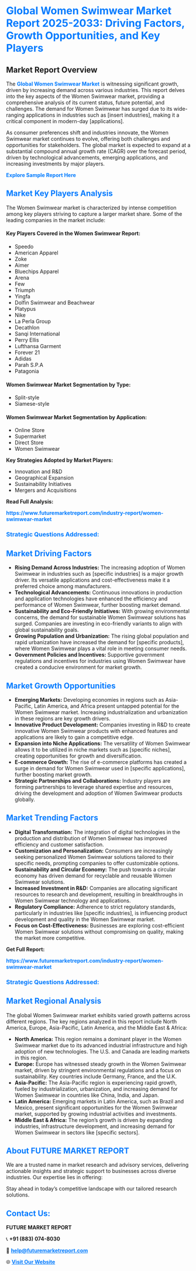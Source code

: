 <h1 style="color: #007BFF;">Global Women Swimwear Market Report 2025-2033: Driving Factors, Growth Opportunities, and Key Players</h1>

<section id="overview">
<h2>Market Report Overview</h2>
<p>The <a href="https://www.futuremarketreport.com/industry-report/women-swimwear-market" style="color: #007BFF; text-decoration: none;"><strong>Global Women Swimwear Market</strong></a> is witnessing significant growth, driven by increasing demand across various industries. This report delves into the key aspects of the Women Swimwear market, providing a comprehensive analysis of its current status, future potential, and challenges. The demand for Women Swimwear has surged due to its wide-ranging applications in industries such as [insert industries], making it a critical component in modern-day [applications].</p>
<p>As consumer preferences shift and industries innovate, the Women Swimwear market continues to evolve, offering both challenges and opportunities for stakeholders. The global market is expected to expand at a substantial compound annual growth rate (CAGR) over the forecast period, driven by technological advancements, emerging applications, and increasing investments by major players.</p>
</section>

<section id="overview">
<p><a href="https://www.futuremarketreport.com/request-sample/reportId=111975" style="color: #007BFF; text-decoration: none;"><strong>Explore Sample Report Here</strong></a></p>
</section>

<section id="key-players">
<h2 style="color: #007BFF;">Market Key Players Analysis</h2>
<p>The Women Swimwear market is characterized by intense competition among key players striving to capture a larger market share. Some of the leading companies in the market include:</p>
<h4>Key Players Covered in the Women Swimwear Report:</h4>
<ul><li>Speedo</li><li>American Apparel</li><li>Zoke</li><li>Aimer</li><li>Bluechips Apparel</li><li>Arena</li><li>Few</li><li>Triumph</li><li>Yingfa</li><li>Dolfin Swimwear and Beachwear</li><li>Platypus</li><li>Nike</li><li>La Perla Group</li><li>Decathlon</li><li>Sanqi International</li><li>Perry Ellis</li><li>Lufthansa Garment</li><li>Forever 21</li><li>Adidas</li><li>Parah S.P.A</li><li>Patagonia</li></ul>
<h4>Women Swimwear Market Segmentation by Type:</h4>
<ul><li>Split-style</li><li>Siamese-style</li></ul>

<h4>Women Swimwear Market Segmentation by Application:</h4>
<ul><li>Online Store</li><li>Supermarket</li><li>Direct Store</li><li>Women Swimwear</li></ul>
<p><strong>Key Strategies Adopted by Market Players:</strong></p>
<ul>
<li>Innovation and R&D</li>
<li>Geographical Expansion</li>
<li>Sustainability Initiatives</li>
<li>Mergers and Acquisitions</li>
</ul>
</section>

<section>
<p><strong>Read Full Analysis: </strong></p><a href="https://www.futuremarketreport.com/industry-report/women-swimwear-market" style="color: #007BFF; text-decoration: none;"><strong>https://www.futuremarketreport.com/industry-report/women-swimwear-market</strong></a>
<h3 style="color: #007BFF;">Strategic Questions Addressed:</h3>
</section>

<section id="driving-factors">
<h2 style="color: #007BFF;">Market Driving Factors</h2>
<ul>
<li><strong>Rising Demand Across Industries:</strong> The increasing adoption of Women Swimwear in industries such as [specific industries] is a major growth driver. Its versatile applications and cost-effectiveness make it a preferred choice among manufacturers.</li>
<li><strong>Technological Advancements:</strong> Continuous innovations in production and application technologies have enhanced the efficiency and performance of Women Swimwear, further boosting market demand.</li>
<li><strong>Sustainability and Eco-Friendly Initiatives:</strong> With growing environmental concerns, the demand for sustainable Women Swimwear solutions has surged. Companies are investing in eco-friendly variants to align with global sustainability goals.</li>
<li><strong>Growing Population and Urbanization:</strong> The rising global population and rapid urbanization have increased the demand for [specific products], where Women Swimwear plays a vital role in meeting consumer needs.</li>
<li><strong>Government Policies and Incentives:</strong> Supportive government regulations and incentives for industries using Women Swimwear have created a conducive environment for market growth.</li>
</ul>
</section>

<section id="growth-opportunities">
<h2 style="color: #007BFF;">Market Growth Opportunities</h2>
<ul>
<li><strong>Emerging Markets:</strong> Developing economies in regions such as Asia-Pacific, Latin America, and Africa present untapped potential for the Women Swimwear market. Increasing industrialization and urbanization in these regions are key growth drivers.</li>
<li><strong>Innovative Product Development:</strong> Companies investing in R&D to create innovative Women Swimwear products with enhanced features and applications are likely to gain a competitive edge.</li>
<li><strong>Expansion into Niche Applications:</strong> The versatility of Women Swimwear allows it to be utilized in niche markets such as [specific niches], creating opportunities for growth and diversification.</li>
<li><strong>E-commerce Growth:</strong> The rise of e-commerce platforms has created a surge in demand for Women Swimwear used in [specific applications], further boosting market growth.</li>
<li><strong>Strategic Partnerships and Collaborations:</strong> Industry players are forming partnerships to leverage shared expertise and resources, driving the development and adoption of Women Swimwear products globally.</li>
</ul>
</section>

<section id="trending-factors">
<h2 style="color: #007BFF;">Market Trending Factors</h2>
<ul>
<li><strong>Digital Transformation:</strong> The integration of digital technologies in the production and distribution of Women Swimwear has improved efficiency and customer satisfaction.</li>
<li><strong>Customization and Personalization:</strong> Consumers are increasingly seeking personalized Women Swimwear solutions tailored to their specific needs, prompting companies to offer customizable options.</li>
<li><strong>Sustainability and Circular Economy:</strong> The push towards a circular economy has driven demand for recyclable and reusable Women Swimwear solutions.</li>
<li><strong>Increased Investment in R&D:</strong> Companies are allocating significant resources to research and development, resulting in breakthroughs in Women Swimwear technology and applications.</li>
<li><strong>Regulatory Compliance:</strong> Adherence to strict regulatory standards, particularly in industries like [specific industries], is influencing product development and quality in the Women Swimwear market.</li>
<li><strong>Focus on Cost-Effectiveness:</strong> Businesses are exploring cost-efficient Women Swimwear solutions without compromising on quality, making the market more competitive.</li>
</ul>
</section>

<section>
<p><strong>Get Full Report: </strong></p><a href="https://www.futuremarketreport.com/industry-report/women-swimwear-market" style="color: #007BFF; text-decoration: none;"><strong>https://www.futuremarketreport.com/industry-report/women-swimwear-market</strong></a>
<h3 style="color: #007BFF;">Strategic Questions Addressed:</h3>
</section>


<section id="regional-analysis">
<h2 style="color: #007BFF;">Market Regional Analysis</h2>
<p>The global Women Swimwear market exhibits varied growth patterns across different regions. The key regions analyzed in this report include North America, Europe, Asia-Pacific, Latin America, and the Middle East & Africa:</p>
<ul>
<li><strong>North America:</strong> This region remains a dominant player in the Women Swimwear market due to its advanced industrial infrastructure and high adoption of new technologies. The U.S. and Canada are leading markets in this region.</li>
<li><strong>Europe:</strong> Europe has witnessed steady growth in the Women Swimwear market, driven by stringent environmental regulations and a focus on sustainability. Key countries include Germany, France, and the U.K.</li>
<li><strong>Asia-Pacific:</strong> The Asia-Pacific region is experiencing rapid growth, fueled by industrialization, urbanization, and increasing demand for Women Swimwear in countries like China, India, and Japan.</li>
<li><strong>Latin America:</strong> Emerging markets in Latin America, such as Brazil and Mexico, present significant opportunities for the Women Swimwear market, supported by growing industrial activities and investments.</li>
<li><strong>Middle East & Africa:</strong> The region’s growth is driven by expanding industries, infrastructure development, and increasing demand for Women Swimwear in sectors like [specific sectors].</li>
</ul>
</section>

<footer>
<h2 style="color: #007BFF;">About FUTURE MARKET REPORT</h2>
<p>We are a trusted name in market research and advisory services, delivering actionable insights and strategic support to businesses across diverse industries. Our expertise lies in offering:</p>

<p>Stay ahead in today’s competitive landscape with our tailored research solutions.</p>

<h2 style="color: #007BFF;">Contact Us:</h2>
<p><strong>FUTURE MARKET REPORT</strong></p>
<p>📞 <strong>+91 (883) 074-8030</strong></p>
<p>📧 <strong><a href="mailto:help@futuremarketreport.com" style="color: #007BFF;">help@futuremarketreport.com</a></strong></p>
<p>🌐 <strong><a href="https://www.futuremarketreport.com/" style="color: #007BFF;">Visit Our Website</a></strong></p>
</footer>